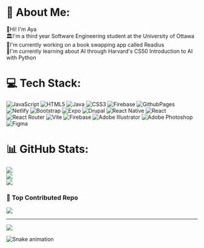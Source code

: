 # 💌 About Me:
🍓Hi! I'm Aya <br>🏛️I'm a third year Software Engineering student at the University of Ottawa <br>📖I'm currently working on a book swapping app called Readius <br>👾I'm currently learning about AI through Harvard's CS50 Introduction to AI with Python<br> 


# 💻 Tech Stack:
![JavaScript](https://img.shields.io/badge/javascript-%23323330.svg?style=flat&logo=javascript&logoColor=%23F7DF1E) ![HTML5](https://img.shields.io/badge/html5-%23E34F26.svg?style=flat&logo=html5&logoColor=white) ![Java](https://img.shields.io/badge/java-%23ED8B00.svg?style=flat&logo=openjdk&logoColor=white) ![CSS3](https://img.shields.io/badge/css3-%231572B6.svg?style=flat&logo=css3&logoColor=white) ![Firebase](https://img.shields.io/badge/firebase-%23039BE5.svg?style=flat&logo=firebase) ![GithubPages](https://img.shields.io/badge/github%20pages-121013?style=flat&logo=github&logoColor=white) ![Netlify](https://img.shields.io/badge/netlify-%23000000.svg?style=flat&logo=netlify&logoColor=#00C7B7) ![Bootstrap](https://img.shields.io/badge/bootstrap-%238511FA.svg?style=flat&logo=bootstrap&logoColor=white) ![Expo](https://img.shields.io/badge/expo-1C1E24?style=flat&logo=expo&logoColor=#D04A37) ![Drupal](https://img.shields.io/badge/drupal-%230678BE.svg?style=flat&logo=drupal&logoColor=white) ![React Native](https://img.shields.io/badge/react_native-%2320232a.svg?style=flat&logo=react&logoColor=%2361DAFB) ![React](https://img.shields.io/badge/react-%2320232a.svg?style=flat&logo=react&logoColor=%2361DAFB) ![React Router](https://img.shields.io/badge/React_Router-CA4245?style=flat&logo=react-router&logoColor=white) ![Vite](https://img.shields.io/badge/vite-%23646CFF.svg?style=flat&logo=vite&logoColor=white) ![Firebase](https://img.shields.io/badge/firebase-a08021?style=flat&logo=firebase&logoColor=ffcd34) ![Adobe Illustrator](https://img.shields.io/badge/adobe%20illustrator-%23FF9A00.svg?style=flat&logo=adobe%20illustrator&logoColor=white) ![Adobe Photoshop](https://img.shields.io/badge/adobe%20photoshop-%2331A8FF.svg?style=flat&logo=adobe%20photoshop&logoColor=white) ![Figma](https://img.shields.io/badge/figma-%23F24E1E.svg?style=flat&logo=figma&logoColor=white)
# 📊 GitHub Stats:
![](https://github-readme-stats.vercel.app/api?username=ayadebbagh&theme=date_night&hide_border=false&include_all_commits=false&count_private=false)<br/>
![](https://github-readme-streak-stats.herokuapp.com/?user=ayadebbagh&theme=date_night&hide_border=false)<br/>
![](https://github-readme-stats.vercel.app/api/top-langs/?username=ayadebbagh&theme=date_night&hide_border=false&include_all_commits=false&count_private=false&layout=compact)

### 🌟 Top Contributed Repo
![](https://github-contributor-stats.vercel.app/api?username=ayadebbagh&limit=5&theme=rose&combine_all_yearly_contributions=true)

---
[![](https://visitcount.itsvg.in/api?id=ayadebbagh&icon=9&color=10)](https://visitcount.itsvg.in)

![Snake animation](https://github.com/ayadebbagh/thepiyushmalhotra/blob/output/github-contribution-grid-snake.svg)
<!-- Proudly created with GPRM ( https://gprm.itsvg.in ) -->
